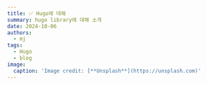 ```yaml
---
title: ✅ Hugo에 대해
summary: hugo library에 대해 소개
date: 2024-10-06
authors:
  - mj
tags:
  - Hugo
  - blog
image:
  caption: 'Image credit: [**Unsplash**](https://unsplash.com)'
---
```



